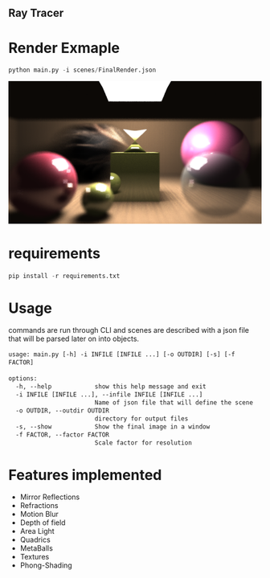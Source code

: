 ## Ray Tracer
# Render Exmaple
```python
python main.py -i scenes/FinalRender.json
```
![Alt text](out/FinalRender.png)

# requirements 
```python
pip install -r requirements.txt
```
# Usage
commands are run through CLI and scenes are described with a json file that will be parsed later on into objects.

```
usage: main.py [-h] -i INFILE [INFILE ...] [-o OUTDIR] [-s] [-f FACTOR]

options:
  -h, --help            show this help message and exit
  -i INFILE [INFILE ...], --infile INFILE [INFILE ...]
                        Name of json file that will define the scene
  -o OUTDIR, --outdir OUTDIR
                        directory for output files
  -s, --show            Show the final image in a window
  -f FACTOR, --factor FACTOR
                        Scale factor for resolution
```


# Features implemented
- Mirror Reflections
- Refractions
- Motion Blur
- Depth of field 
- Area Light
- Quadrics
- MetaBalls
- Textures
- Phong-Shading